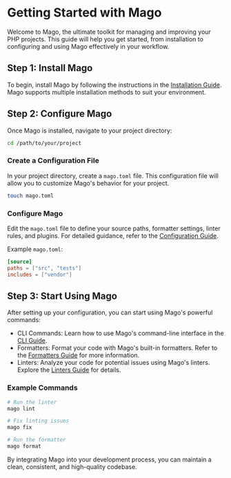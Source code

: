 # Getting Started with Mago

Welcome to Mago, the ultimate toolkit for managing and improving your PHP projects. This guide will help you get started, from installation to configuring and using Mago effectively in your workflow.

## Step 1: Install Mago

To begin, install Mago by following the instructions in the [Installation Guide](getting-started/installation.md). Mago supports multiple installation methods to suit your environment.

## Step 2: Configure Mago

Once Mago is installed, navigate to your project directory:

```bash
cd /path/to/your/project
```

### Create a Configuration File

In your project directory, create a `mago.toml` file. This configuration file will allow you to customize Mago's behavior for your project.

```bash
touch mago.toml
```

### Configure Mago

Edit the `mago.toml` file to define your source paths, formatter settings, linter rules, and plugins. For detailed guidance, refer to the [Configuration Guide](getting-started/configuration.md).

Example `mago.toml`:

```toml
[source]
paths = ["src", "tests"]
includes = ["vendor"]
```

## Step 3: Start Using Mago

After setting up your configuration, you can start using Mago's powerful commands:

- CLI Commands: Learn how to use Mago's command-line interface in the [CLI Guide](getting-started/cli.md).
- Formatters: Format your code with Mago's built-in formatters. Refer to the [Formatters Guide](formatter/) for more information.
- Linters: Analyze your code for potential issues using Mago's linters. Explore the [Linters Guide](linter/) for details.

### Example Commands

```bash
# Run the linter
mago lint

# Fix linting issues
mago fix

# Run the formatter
mago format
```

By integrating Mago into your development process, you can maintain a clean, consistent, and high-quality codebase.
